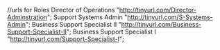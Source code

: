 //urls for Roles
Director of Operations "http://tinyurl.com/Director-Adminstration";
Support Systems Admin "http://tinyurl.com/S-Systems-Admin";
Business Support Specialist II "http://tinyurl.com/Business-Support-Specialist-II";
Business Support Specialist I "http://tinyurl.com/Support-Specialist-I";
